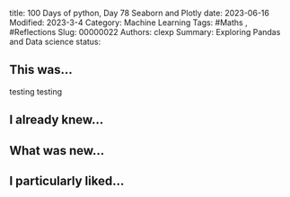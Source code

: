 title: 100 Days of python, Day 78 Seaborn and Plotly
date: 2023-06-16
Modified: 2023-3-4
Category: Machine Learning
Tags: #Maths , #Reflections
Slug: 00000022
Authors: clexp
Summary: Exploring Pandas and Data science
status:
## This was...
testing testing
## I already knew...

## What was new...

## I particularly liked... 
